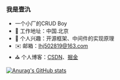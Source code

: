 ### 我是壹氿

- 一个小厂的CRUD Boy
- 🌱 工作地址：中国.北京
- 💬 个人兴趣：开源框架、中间件的实现原理
- ✉️ 邮箱：lhj502819@163.com
- ⛪ 个人博客：[CSDN](https://blog.csdn.net/qq_43295093?spm=1010.2135.3001.5343)、[掘金](https://juejin.cn/user/2692022066283981)



[![Anurag's GitHub stats](https://github-readme-stats.vercel.app/api?username=lhj502819&count_private=true&show_icons=true&theme=radical)](https://github.com/anuraghazra/github-readme-stats)
